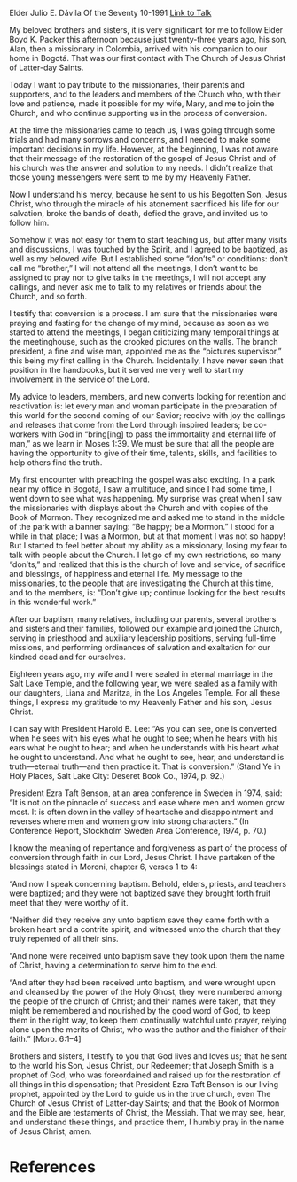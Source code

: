 Elder Julio E. Dávila
Of the Seventy
10-1991
[Link to Talk](https://www.churchofjesuschrist.org/study/general-conference/1991/10/the-conversion-process?lang=eng)

My beloved brothers and sisters, it is very significant for me to follow Elder Boyd K. Packer this afternoon because just twenty-three years ago, his son, Alan, then a missionary in Colombia, arrived with his companion to our home in Bogotá. That was our first contact with The Church of Jesus Christ of Latter-day Saints.

Today I want to pay tribute to the missionaries, their parents and supporters, and to the leaders and members of the Church who, with their love and patience, made it possible for my wife, Mary, and me to join the Church, and who continue supporting us in the process of conversion.

At the time the missionaries came to teach us, I was going through some trials and had many sorrows and concerns, and I needed to make some important decisions in my life. However, at the beginning, I was not aware that their message of the restoration of the gospel of Jesus Christ and of his church was the answer and solution to my needs. I didn’t realize that those young messengers were sent to me by my Heavenly Father.

Now I understand his mercy, because he sent to us his Begotten Son, Jesus Christ, who through the miracle of his atonement sacrificed his life for our salvation, broke the bands of death, defied the grave, and invited us to follow him.

Somehow it was not easy for them to start teaching us, but after many visits and discussions, I was touched by the Spirit, and I agreed to be baptized, as well as my beloved wife. But I established some “don’ts” or conditions: don’t call me “brother,” I will not attend all the meetings, I don’t want to be assigned to pray nor to give talks in the meetings, I will not accept any callings, and never ask me to talk to my relatives or friends about the Church, and so forth.

I testify that conversion is a process. I am sure that the missionaries were praying and fasting for the change of my mind, because as soon as we started to attend the meetings, I began criticizing many temporal things at the meetinghouse, such as the crooked pictures on the walls. The branch president, a fine and wise man, appointed me as the “pictures supervisor,” this being my first calling in the Church. Incidentally, I have never seen that position in the handbooks, but it served me very well to start my involvement in the service of the Lord.

My advice to leaders, members, and new converts looking for retention and reactivation is: let every man and woman participate in the preparation of this world for the second coming of our Savior; receive with joy the callings and releases that come from the Lord through inspired leaders; be co-workers with God in “bring[ing] to pass the immortality and eternal life of man,” as we learn in Moses 1:39. We must be sure that all the people are having the opportunity to give of their time, talents, skills, and facilities to help others find the truth.

My first encounter with preaching the gospel was also exciting. In a park near my office in Bogotá, I saw a multitude, and since I had some time, I went down to see what was happening. My surprise was great when I saw the missionaries with displays about the Church and with copies of the Book of Mormon. They recognized me and asked me to stand in the middle of the park with a banner saying: “Be happy; be a Mormon.” I stood for a while in that place; I was a Mormon, but at that moment I was not so happy! But I started to feel better about my ability as a missionary, losing my fear to talk with people about the Church. I let go of my own restrictions, so many “don’ts,” and realized that this is the church of love and service, of sacrifice and blessings, of happiness and eternal life. My message to the missionaries, to the people that are investigating the Church at this time, and to the members, is: “Don’t give up; continue looking for the best results in this wonderful work.”

After our baptism, many relatives, including our parents, several brothers and sisters and their families, followed our example and joined the Church, serving in priesthood and auxiliary leadership positions, serving full-time missions, and performing ordinances of salvation and exaltation for our kindred dead and for ourselves.

Eighteen years ago, my wife and I were sealed in eternal marriage in the Salt Lake Temple, and the following year, we were sealed as a family with our daughters, Liana and Maritza, in the Los Angeles Temple. For all these things, I express my gratitude to my Heavenly Father and his son, Jesus Christ.

I can say with President Harold B. Lee: “As you can see, one is converted when he sees with his eyes what he ought to see; when he hears with his ears what he ought to hear; and when he understands with his heart what he ought to understand. And what he ought to see, hear, and understand is truth—eternal truth—and then practice it. That is conversion.” (Stand Ye in Holy Places, Salt Lake City: Deseret Book Co., 1974, p. 92.)

President Ezra Taft Benson, at an area conference in Sweden in 1974, said: “It is not on the pinnacle of success and ease where men and women grow most. It is often down in the valley of heartache and disappointment and reverses where men and women grow into strong characters.” (In Conference Report, Stockholm Sweden Area Conference, 1974, p. 70.)

I know the meaning of repentance and forgiveness as part of the process of conversion through faith in our Lord, Jesus Christ. I have partaken of the blessings stated in Moroni, chapter 6, verses 1 to 4:

“And now I speak concerning baptism. Behold, elders, priests, and teachers were baptized; and they were not baptized save they brought forth fruit meet that they were worthy of it.

“Neither did they receive any unto baptism save they came forth with a broken heart and a contrite spirit, and witnessed unto the church that they truly repented of all their sins.

“And none were received unto baptism save they took upon them the name of Christ, having a determination to serve him to the end.

“And after they had been received unto baptism, and were wrought upon and cleansed by the power of the Holy Ghost, they were numbered among the people of the church of Christ; and their names were taken, that they might be remembered and nourished by the good word of God, to keep them in the right way, to keep them continually watchful unto prayer, relying alone upon the merits of Christ, who was the author and the finisher of their faith.” [Moro. 6:1–4]

Brothers and sisters, I testify to you that God lives and loves us; that he sent to the world his Son, Jesus Christ, our Redeemer; that Joseph Smith is a prophet of God, who was foreordained and raised up for the restoration of all things in this dispensation; that President Ezra Taft Benson is our living prophet, appointed by the Lord to guide us in the true church, even The Church of Jesus Christ of Latter-day Saints; and that the Book of Mormon and the Bible are testaments of Christ, the Messiah. That we may see, hear, and understand these things, and practice them, I humbly pray in the name of Jesus Christ, amen.

# References
